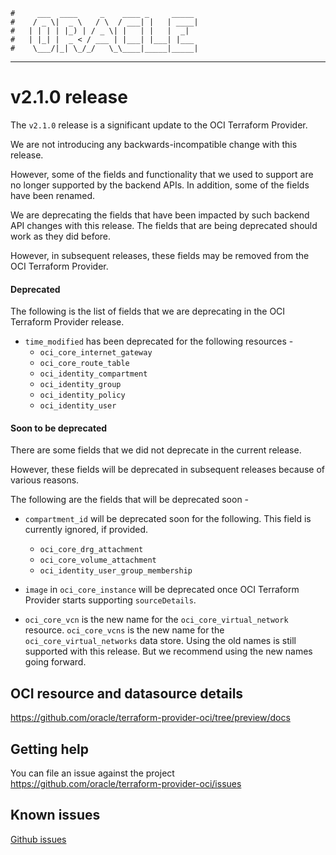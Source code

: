     #     ___  ____     _    ____ _     _____
    #    / _ \|  _ \   / \  / ___| |   | ____|
    #   | | | | |_) | / _ \| |   | |   |  _|
    #   | |_| |  _ < / ___ | |___| |___| |___
    #    \___/|_| \_/_/   \_\____|_____|_____|
***
# v2.1.0 release
The `v2.1.0` release is a significant update to the OCI Terraform Provider.

We are not introducing any backwards-incompatible change with this release.

However, some of the fields and functionality that we used to support are no longer supported by the backend APIs.
In addition, some of the fields have been renamed.

We are deprecating the fields that have been impacted by such backend API changes with this release.
The fields that are being deprecated should work as they did before.

However, in subsequent releases, these fields may be removed from the OCI Terraform Provider.  

#### Deprecated
The following is the list of fields that we are deprecating in the OCI Terraform Provider release.

- `time_modified` has been deprecated for the following resources -
  * `oci_core_internet_gateway`
  * `oci_core_route_table`
  * `oci_identity_compartment`
  * `oci_identity_group`
  * `oci_identity_policy`
  * `oci_identity_user`

#### Soon to be deprecated
There are some fields that we did not deprecate in the current release.

However, these fields will be deprecated in subsequent releases because of various reasons.

The following are the fields that will be deprecated soon -

- `compartment_id` will be deprecated soon for the following. This field is currently ignored, if provided.
  * `oci_core_drg_attachment`
  * `oci_core_volume_attachment`
  * `oci_identity_user_group_membership`
  
- `image` in `oci_core_instance` will be deprecated once OCI Terraform Provider starts supporting `sourceDetails`.

- `oci_core_vcn` is the new name for the `oci_core_virtual_network` resource.
  `oci_core_vcns` is the new name for the `oci_core_virtual_networks` data store.
  Using the old names is still supported with this release. But we recommend using the new names going forward.


## OCI resource and datasource details
[comment]: <> (TODO: Fix docs link before release)
https://github.com/oracle/terraform-provider-oci/tree/preview/docs

## Getting help
You can file an issue against the project
https://github.com/oracle/terraform-provider-oci/issues

## Known issues
[Github issues](https://github.com/oracle/terraform-provider-oci/issues)


